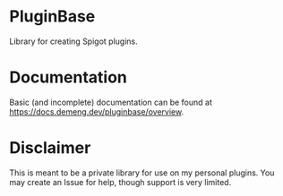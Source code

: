 # PluginBase

Library for creating Spigot plugins.

# Documentation

Basic (and incomplete) documentation can be found at https://docs.demeng.dev/pluginbase/overview.

# Disclaimer

This is meant to be a private library for use on my personal plugins. You may create an Issue for
help, though support is very limited.
